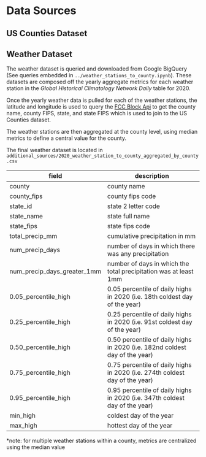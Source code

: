 # Data Sources
## US Counties Dataset

## Weather Dataset
The weather dataset is queried and downloaded from Google BigQuery (See queries embedded in `../weather_stations_to_county.ipynb`). 
These datasets are composed off the yearly aggregate metrics for each weather station in the _Global Historical Climatology Network Daily_ table for 2020. 

Once the yearly weather data is pulled for each of the weather stations, the latitude and longitude is used to query the [FCC Block Api](https://geo.fcc.gov/api/census/#!/block/get_block_find) to get the county name, county FIPS, state, and state FIPS which is used to join to the US Counties dataset.

The weather stations are then aggregated at the county level, using median metrics to define a central value for the county. 

The final weather dataset is located in `additional_sources/2020_weather_station_to_county_aggregated_by_county.csv`


| field | description |
| ----- | ----------- |
| county | county name |
| county_fips | county fips code |
| state_id | state 2 letter code | 
| state_name | state full name | 
| state_fips | state fips code | 
| total_precip_mm | cumulative precipitation in mm |
| num_precip_days | number of days in which there was any precipitation |
| num_precip_days_greater_1mm | number of days in which the total precipitation was at least 1mm |
| 0.05\_percentile\_high | 0.05 percentile of daily highs in 2020 (i.e. 18th coldest day of the year) |
| 0.25\_percentile\_high | 0.25 percentile of daily highs in 2020 (i.e. 91st coldest day of the year) |
| 0.50\_percentile\_high | 0.50 percentile of daily highs in 2020 (i.e. 182nd coldest day of the year) |
| 0.75\_percentile\_high | 0.75 percentile of daily highs in 2020 (i.e. 274th coldest day of the year) |
| 0.95\_percentile\_high | 0.95 percentile of daily highs in 2020 (i.e. 347th coldest day of the year) |
| min_high | coldest day of the year |
| max_high | hottest day of the year | 

*note: for multiple weather stations within a county, metrics are centralized using the median value